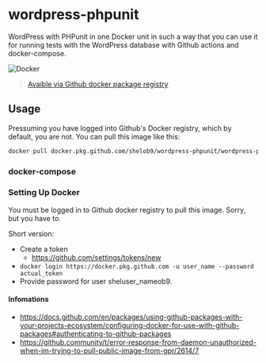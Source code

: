 # wordpress-phpunit

WordPress with PHPunit in one Docker unit in such a way that you can use it for running tests with the WordPress database with Github actions and docker-compose.

![Docker](https://github.com/Shelob9/wordpress-phpunit/workflows/Docker/badge.svg)

> [Avaible via Github docker package registry](https://github.com/Shelob9/wordpress-phpunit/packages/308041)

## Usage

Pressuming you have logged into Github's Docker registry, which by default, you are not. You can pull this image like this:

```sh
docker pull docker.pkg.github.com/shelob9/wordpress-phpunit/wordpress-phpunit:0.0.1
```

### docker-compose

### Setting Up Docker

You must be logged in to Github docker registry to pull this image. Sorry, but you have to.

Short version:

- Create a token
  - https://github.com/settings/tokens/new
- `docker login https://docker.pkg.github.com -u user_name --password actual_token`
- Provide password for user sheluser_nameob9.

#### Infomations

- https://docs.github.com/en/packages/using-github-packages-with-your-projects-ecosystem/configuring-docker-for-use-with-github-packages#authenticating-to-github-packages
- https://github.community/t/error-response-from-daemon-unauthorized-when-im-trying-to-pull-public-image-from-gpr/2614/7

